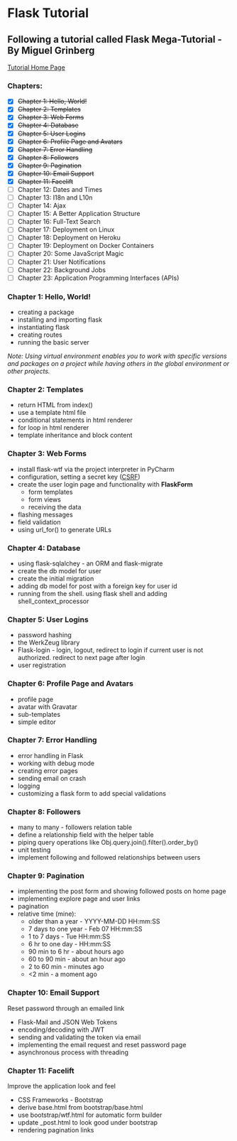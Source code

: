 # Flask Tutorial
## Following a tutorial called Flask Mega-Tutorial - By Miguel Grinberg

[Tutorial Home Page](https://blog.miguelgrinberg.com/post/the-flask-mega-tutorial-part-i-hello-world)

### Chapters:
- [x] ~~Chapter 1: Hello, World!~~
- [x] ~~Chapter 2: Templates~~
- [x] ~~Chapter 3: Web Forms~~
- [x] ~~Chapter 4: Database~~
- [x] ~~Chapter 5: User Logins~~
- [x] ~~Chapter 6: Profile Page and Avatars~~
- [x] ~~Chapter 7: Error Handling~~
- [x] ~~Chapter 8: Followers~~
- [x] ~~Chapter 9: Pagination~~
- [x] ~~Chapter 10: Email Support~~
- [x] ~~Chapter 11: Facelift~~
- [ ] Chapter 12: Dates and Times
- [ ] Chapter 13: I18n and L10n
- [ ] Chapter 14: Ajax
- [ ] Chapter 15: A Better Application Structure
- [ ] Chapter 16: Full-Text Search
- [ ] Chapter 17: Deployment on Linux
- [ ] Chapter 18: Deployment on Heroku
- [ ] Chapter 19: Deployment on Docker Containers
- [ ] Chapter 20: Some JavaScript Magic
- [ ] Chapter 21: User Notifications
- [ ] Chapter 22: Background Jobs
- [ ] Chapter 23: Application Programming Interfaces (APIs)

### Chapter 1: Hello, World!
- creating a package
- installing and importing flask
- instantiating flask
- creating routes
- running the basic server

*Note: Using virtual environment enables you to work with specific versions
 and packages on a project while having others in the global environment or other projects.*

### Chapter 2: Templates
- return HTML from index()
- use a template html file
- conditional statements in html renderer
- for loop in html renderer
- template inheritance and block content

### Chapter 3: Web Forms
- install flask-wtf via the project interpreter in PyCharm
- configuration, setting a secret key ([CSRF](https://en.wikipedia.org/wiki/Cross-site_request_forgery))
- create the user login page and functionality with **FlaskForm**
  - form templates
  - form views
  - receiving the data
- flashing messages
- field validation
- using url_for() to generate URLs

### Chapter 4: Database
- using flask-sqlalchey - an ORM and flask-migrate
- create the db model for user
- create the initial migration
- adding db model for post with a foreign key for user id
- running from the shell. using flask shell and adding shell_context_processor

### Chapter 5: User Logins
- password hashing
- the WerkZeug library
- Flask-login - login, logout, redirect to login if current user is not authorized. redirect to next page after login
- user registration

### Chapter 6: Profile Page and Avatars
- profile page
- avatar with Gravatar
- sub-templates
- simple editor

### Chapter 7: Error Handling
- error handling in Flask
- working with debug mode
- creating error pages
- sending email on crash
- logging
- customizing a flask form to add special validations

### Chapter 8: Followers
- many to many - followers relation table
- define a relationship field with the helper table
- piping query operations like Obj.query.join().filter().order_by()
- unit testing
- implement following and followed relationships between users

### Chapter 9: Pagination
- implementing the post form and showing followed posts on home page
- implementing explore page and user links
- pagination
- relative time (mine):
  - older than a year - YYYY-MM-DD HH:mm:SS
  - 7 days to one year - Feb 07 HH:mm:SS
  - 1 to 7 days - Tue HH:mm:SS
  - 6 hr to one day - HH:mm:SS
  - 90 min to 6 hr - about <x> hours ago
  - 60 to 90 min - about an hour ago
  - 2 to 60 min - <x> minutes ago
  - <2 min - a moment ago
  
### Chapter 10: Email Support
Reset password through an emailed link
- Flask-Mail and JSON Web Tokens
- encoding/decoding with JWT
- sending and validating the token via email
- implementing the email request and reset password page
- asynchronous process with threading

### Chapter 11: Facelift
Improve the application look and feel
- CSS Frameworks - Bootstrap
- derive base.html from bootstrap/base.html
- use bootstrap/wtf.html for automatic form builder
- update _post.html to look good under bootstrap
- rendering pagination links
